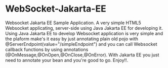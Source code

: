 # WebSocket-Jakarta-EE
Websocket Jakarta EE Sample Application.
A very simple HTML5 Websocket  applicating, server-side using Java Jakarta EE for developing it.
Using Java Jakarta EE to develop Websocket application is very simple and the plaform make's it easy  by just annotating plain old pojo with
@ServerEndpoint(value="/simpleEndpoint") and you can call Websocket callback functions by using annotations (@OnMessage,@OnOpen,@OnClose,@OnError).
With Jakarta EE you just need to annotate your bean and you're good to go.
Enjoy!!.
